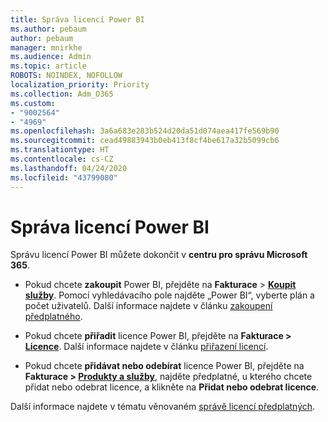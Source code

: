 ```yaml
---
title: Správa licencí Power BI
ms.author: pebaum
author: pebaum
manager: mnirkhe
ms.audience: Admin
ms.topic: article
ROBOTS: NOINDEX, NOFOLLOW
localization_priority: Priority
ms.collection: Adm_O365
ms.custom:
- "9002564"
- "4969"
ms.openlocfilehash: 3a6a683e283b524d20da51d074aea417fe569b90
ms.sourcegitcommit: cead49883943b0eb413f8cf4be617a32b5099cb6
ms.translationtype: HT
ms.contentlocale: cs-CZ
ms.lasthandoff: 04/24/2020
ms.locfileid: "43799080"
---
```

# <a name="power-bi-license-management"></a>Správa licencí Power BI

Správu licencí Power BI můžete dokončit v **centru pro správu Microsoft 365**.

- Pokud chcete **zakoupit** Power BI, přejděte na **Fakturace** \> **[Koupit služby](https://go.microsoft.com/fwlink/p/?linkid=868433)**. Pomocí vyhledávacího pole najděte „Power BI“, vyberte plán a počet uživatelů. Další informace najdete v článku [zakoupení předplatného](https://docs.microsoft.com/microsoft-365/commerce/subscriptions/upgrade-to-different-plan). 

- Pokud chcete **přiřadit** licence Power BI, přejděte na **Fakturace > [Licence](https://go.microsoft.com/fwlink/p/?linkid=842264)**. Další informace najdete v článku [přiřazení licencí](https://docs.microsoft.com/microsoft-365/admin/manage/assign-licenses-to-users?view=o365-worldwide). 

- Pokud chcete **přidávat nebo odebírat** licence Power BI, přejděte na **Fakturace > [Produkty a služby](https://go.microsoft.com/fwlink/p/?linkid=842054)**, najděte předplatné, u kterého chcete přidat nebo odebrat licence, a klikněte na **Přidat nebo odebrat licence**.

Další informace najdete v tématu věnovaném [správě licencí předplatných](https://docs.microsoft.com/microsoft-365/commerce/licenses/buy-licenses?view=o365-worldwide#add-or-remove-licenses-for-your-business-subscription). 
